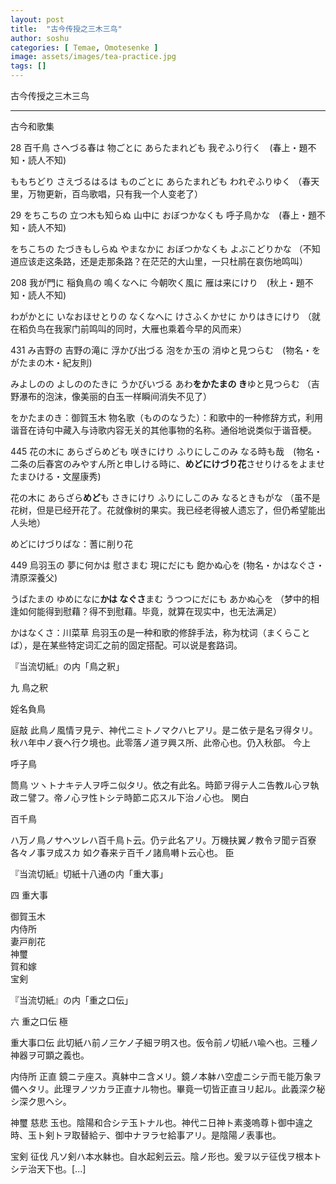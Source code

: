 ```yaml
---
layout: post
title:  "古今传授之三木三鸟"
author: soshu
categories: [ Temae, Omotesenke ]
image: assets/images/tea-practice.jpg
tags: []
---
```


古今传授之三木三鸟

----

古今和歌集

28 百千鳥 さへづる春は 物ごとに あらたまれども 我ぞふり行く　(春上・題不知・読人不知)

ももちどり さえづるはるは ものごとに あらたまれども われぞふりゆく
（春天里，万物更新，百鸟歌唱，只有我一个人变老了）

29 をちこちの 立つ木も知らぬ 山中に おぼつかなくも 呼子鳥かな　(春上・題不知・読人不知)

をちこちの たづきもしらぬ やまなかに おぼつかなくも よぶこどりかな
（不知道应该走这条路，还是走那条路？在茫茫的大山里，一只杜鹃在哀伤地鸣叫）

208 我が門に 稲負鳥の 鳴くなへに 今朝吹く風に 雁は来にけり　(秋上・題不知・読人不知)

わがかとに いなおほせとりの なくなへに けさふくかせに かりはきにけり
（就在稻负鸟在我家门前鸣叫的同时，大雁也乘着今早的风而来）

431 み吉野の 吉野の滝に 浮かび出づる 泡をか玉の 消ゆと見つらむ　(物名・をがたまの木・紀友則)

みよしのの よしののたきに うかびいづる あわ**をかたまの き**ゆと見つらむ
（吉野瀑布的泡沫，像美丽的白玉一样瞬间消失不见了）

をかたまのき：御賀玉木
物名歌（もののなうた）：和歌中的一种修辞方式，利用谐音在诗句中藏入与诗歌内容无关的其他事物的名称。通俗地说类似于谐音梗。

445 花の木に あらざらめども 咲きにけり ふりにしこのみ なる時も哉　(物名・二条の后春宮のみやすん所と申しける時に、**めどにけづり花**させりけるをよませたまひける・文屋康秀)

花の木に あらざら**めど**も さきにけり ふりにしこのみ なるときもがな
（虽不是花树，但是已经开花了。花就像树的果实。我已经老得被人遗忘了，但仍希望能出人头地）

めどにけづりばな：蓍に削り花

449 烏羽玉の 夢に何かは 慰さまむ 現にだにも 飽かぬ心を (物名・かはなぐさ・清原深養父)

うばたまの ゆめになに**かは なぐさ**まむ うつつにだにも あかぬ心を
（梦中的相逢如何能得到慰藉？得不到慰藉。毕竟，就算在现实中，也无法满足）

かはなくさ：川菜草
烏羽玉の是一种和歌的修辞手法，称为枕词（まくらことば），是在某些特定词汇之前的固定搭配。可以说是套路词。

『当流切紙』の内「鳥之釈」

九 鳥之釈

婬名負鳥

庭敲 此鳥ノ風情ヲ見テ、神代ニミトノマクハヒアリ。是ニ依テ是名ヲ得タリ。秋ハ年中ノ衰ヘ行ク境也。此零落ノ道ヲ興ス所、此帝心也。仍入秋部。 今上   

呼子鳥

筒鳥 ツヽトナキテ人ヲ呼ニ似タリ。依之有此名。時節ヲ得テ人ニ告教ル心ヲ執政ニ譬フ。帝ノ心ヲ性トシテ時節ニ応スル下治ノ心也。 関白

百千鳥

ハ万ノ鳥ノサヘツレハ百千鳥ト云。仍テ此名アリ。万機扶翼ノ教令ヲ聞テ百寮各々ノ事ヲ成スカ
如ク春来テ百千ノ諸鳥囀ト云心也。 臣

『当流切紙』切紙十八通の内「重大事」

四 重大事   

御賀玉木   
内侍所   
妻戸削花   
神璽   
賀和嫁   
宝剣

『当流切紙』の内「重之口伝」

六 重之口伝 極

重大事口伝 此切紙ハ前ノ三ケノ子細ヲ明ス也。仮令前ノ切紙ハ喩ヘ也。三種ノ神器ヲ可顕之義也。   

内侍所 正直 鏡ニテ座ス。真躰中ニ含メリ。鏡ノ本躰ハ空虚ニシテ而モ能万象ヲ備ヘタリ。此理ヲノツカラ正直ナル物也。畢竟一切皆正直ヨリ起ル。此義深ク秘シ深ク思ヘシ。   

神璽 慈悲 玉也。陰陽和合シテ玉トナル也。神代ニ日神ト素戔嗚尊ト御中違之時、玉ト剣トヲ取替給テ、御中ナヲラセ給事アリ。是陰陽ノ表事也。   

宝剣 征伐 凡ソ剣ハ本水躰也。自水起剣云云。陰ノ形也。爰ヲ以テ征伐ヲ根本トシテ治天下也。[...]
